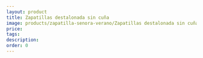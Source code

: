 ```yaml
---
layout: product
title: Zapatillas destalonada sin cuña
image: products/zapatilla-senora-verano/Zapatillas destalonada sin cuña. Distintos colores y texturas _23Eu
price: 
tags: 
description: 
order: 0
---
```

